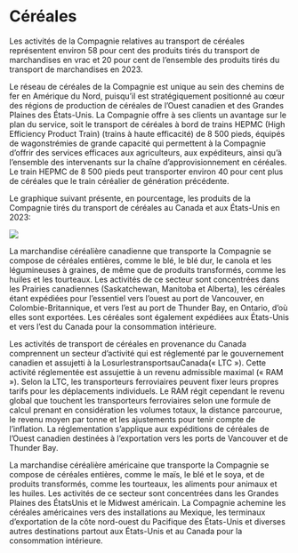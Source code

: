 # Céréales  

Les activités de la Compagnie relatives au transport de céréales représentent environ 58 pour cent des produits tirés du transport de marchandises en vrac et 20 pour cent de l’ensemble des produits tirés du transport de marchandises en 2023.  

Le réseau de céréales de la Compagnie est unique au sein des chemins de fer en Amérique du Nord, puisqu’il est stratégiquement positionné au cœur des régions de production de céréales de l’Ouest canadien et des Grandes Plaines des États-Unis. La Compagnie offre à ses clients un avantage sur le plan du service, soit le transport de céréales à bord de trains HEPMC (High Efficiency Product Train) (trains à haute efficacité) de 8 500 pieds, équipés de wagonstrémies de grande capacité qui permettent à la Compagnie d’offrir des services efficaces aux agriculteurs, aux expéditeurs, ainsi qu’à l’ensemble des intervenants sur la chaîne d’approvisionnement en céréales. Le train HEPMC de 8 500 pieds peut transporter environ 40 pour cent plus de céréales que le train céréalier de génération précédente.  

Le graphique suivant présente, en pourcentage, les produits de la Compagnie tirés du transport de céréales au Canada et aux États-Unis en 2023:  

![](tmptvpabvs6/5b0411d7941a08f9f008312a57d20c86abc03805efb89ff572c513ef791260f4.jpg)  

La marchandise céréalière canadienne que transporte la Compagnie se compose de céréales entières, comme le blé, le blé dur, le canola et les légumineuses à graines, de même que de produits transformés, comme les huiles et les tourteaux. Les activités de ce secteur sont concentrées dans les Prairies canadiennes (Saskatchewan, Manitoba et Alberta), les céréales étant expédiées pour l’essentiel vers l’ouest au port de Vancouver, en Colombie-Britannique, et vers l’est au port de Thunder Bay, en Ontario, d’où elles sont exportées. Les céréales sont également expédiées aux États-Unis et vers l’est du Canada pour la consommation intérieure.  

Les activités de transport de céréales en provenance du Canada comprennent un secteur d’activité qui est réglementé par le gouvernement canadien et assujetti à la LosurlestransportsauCanada(« LTC »). Cette activité réglementée est assujettie à un revenu admissible maximal (« RAM »). Selon la LTC, les transporteurs ferroviaires peuvent fixer leurs propres tarifs pour les déplacements individuels. Le RAM régit cependant le revenu global que touchent les transporteurs ferroviaires selon une formule de calcul prenant en considération les volumes totaux, la distance parcourue, le revenu moyen par tonne et les ajustements pour tenir compte de l’inflation. La réglementation s’applique aux expéditions de céréales de l’Ouest canadien destinées à l’exportation vers les ports de Vancouver et de Thunder Bay.  

La marchandise céréalière américaine que transporte la Compagnie se compose de céréales entières, comme le maïs, le blé et le soya, et de produits transformés, comme les tourteaux, les aliments pour animaux et les huiles. Les activités de ce secteur sont concentrées dans les Grandes Plaines des ÉtatsUnis et le Midwest américain. La Compagnie achemine les céréales américaines vers des installations au Mexique, les terminaux d’exportation de la côte nord-ouest du Pacifique des États-Unis et diverses autres destinations partout aux États-Unis et au Canada pour la consommation intérieure.  